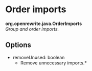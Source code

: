 # Order imports

**org.openrewrite.java.OrderImports**  
_Group and order imports._

## Options

* removeUnused: boolean
  * Remove unnecessary imports.\*

